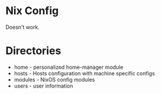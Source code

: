 # Nix Config

Doesn't work.

# Directories

- home - personalized home-manager module
- hosts - Hosts configuration with machine specific configs
- modules - NixOS config modules
- users - user information
